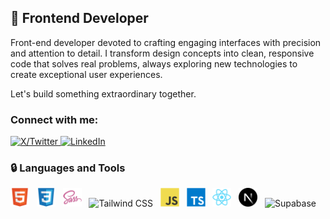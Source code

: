 ## 🚀 Frontend Developer
Front-end developer devoted to crafting engaging interfaces with precision and attention to detail. I transform design concepts into clean, responsive code that solves real problems, always exploring new technologies to create exceptional user experiences.

Let's build something extraordinary together.

### Connect with me:
<p align="left" dir="auto">
<a href="https://x.com/SonamTamang90" target="_blank" rel="nofollow">
  <img alt="X/Twitter" title="X/Twitter" src="https://img.shields.io/badge/Twitter-000000?style=for-the-badge&logo=x&logoColor=white"/>
</a>
<a href="https://www.linkedin.com/in/sonamtamang1/" target="_blank" rel="nofollow">
  <img alt="LinkedIn" title="LinkedIn" src="https://img.shields.io/badge/LinkedIn-0077B5?style=for-the-badge&logo=linkedin&logoColor=white"/>
</a>
   </p>
   
### 🔒 Languages and Tools


<div align="left">
  <img src="https://raw.githubusercontent.com/devicons/devicon/master/icons/html5/html5-original.svg" width="30" height="30" alt="HTML5"/>&nbsp;&nbsp;
  <img src="https://raw.githubusercontent.com/devicons/devicon/master/icons/css3/css3-original.svg" width="30" height="30" alt="CSS3"/>&nbsp;&nbsp;
  <img src="https://raw.githubusercontent.com/devicons/devicon/master/icons/sass/sass-original.svg" width="30" height="30" alt="Sass"/>&nbsp;&nbsp;
  <img src="https://www.vectorlogo.zone/logos/tailwindcss/tailwindcss-icon.svg" width="30" height="30" alt="Tailwind CSS"/>&nbsp;&nbsp;
  <img src="https://raw.githubusercontent.com/devicons/devicon/master/icons/javascript/javascript-original.svg" width="30" height="30" alt="JavaScript"/>&nbsp;&nbsp;
   <img src="https://raw.githubusercontent.com/devicons/devicon/master/icons/typescript/typescript-original.svg" width="30" height="30" alt="JavaScript"/>&nbsp;&nbsp;
  <img src="https://raw.githubusercontent.com/devicons/devicon/master/icons/react/react-original.svg" width="30" height="30" alt="React"/>&nbsp;&nbsp;
  <img src="https://raw.githubusercontent.com/devicons/devicon/master/icons/nextjs/nextjs-original.svg" width="30" height="30" alt="Next.js"/>&nbsp;&nbsp;
  <img src="https://www.vectorlogo.zone/logos/supabase/supabase-icon.svg" width="30" height="30" alt="Supabase"/>
</div>

<!--
Here are some ideas to get you started:

- 🔭 I’m currently working on side projects.
- 🌱 I’m currently learning ...
- 👯 I’m looking to collaborate on ...
- 🤔 I’m looking for help with ...
- 💬 Ask me about ...
- 📫 How to reach me: ...
- 😄 Pronouns: ...
- ⚡ Fun fact: ...
-->
